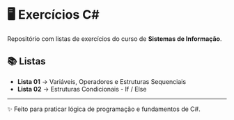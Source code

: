 # 🖥️ Exercícios C#

Repositório com listas de exercícios do curso de **Sistemas de Informação**.

## 📚 Listas
- **Lista 01** → Variáveis, Operadores e Estruturas Sequenciais
- **Lista 02** → Estruturas Condicionais - If / Else

---

✨ Feito para praticar lógica de programação e fundamentos de C#.